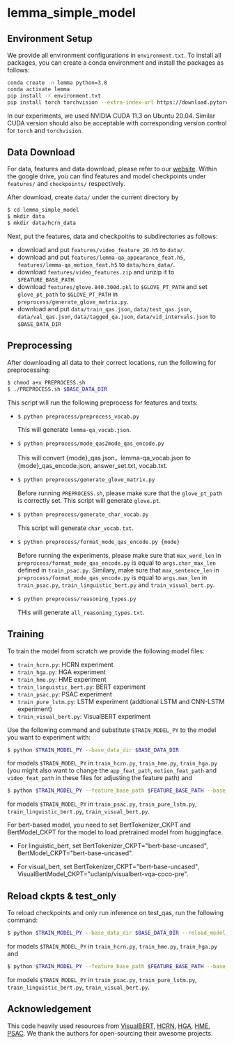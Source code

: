 # lemma_simple_model

## Environment Setup
We provide all environment configurations in ``environment.txt``. To install all packages, you can create a conda environment and install the packages as follows: 
```bash
conda create -n lemma python=3.8
conda activate lemma
pip install -r environment.txt
pip install torch torchvision --extra-index-url https://download.pytorch.org/whl/cu113 
```
In our experiments, we used NVIDIA CUDA 11.3 on Ubuntu 20.04. Similar CUDA version should also be acceptable with corresponding version control for ``torch`` and ``torchvision``.

## Data Download
For data, features and data download, please refer to our [website](https://sites.google.com/view/egotaskqa). Within the google drive, you can find features and model checkpoints under ``features/`` and ``checkpoints/`` respectively.

After download, create ``data/`` under the current directory by
```bash
$ cd lemma_simple_model
$ mkdir data
$ mkdir data/hcrn_data
```
Next, put the features, data and checkpoitns to subdirectories as follows:
+ download and put ``features/video_feature_20.h5`` to ``data/``.
+ download and put ``features/lemma-qa_appearance_feat.h5``, ``features/lemma-qa_motion_feat.h5`` to ``data/hcrn_data/``.
+ download ``features/video_features.zip`` and unzip it to ``$FEATURE_BASE_PATH``.
+ download ``features/glove.840.300d.pkl`` to ``$GLOVE_PT_PATH`` and set ``glove_pt_path`` to ``$GLOVE_PT_PATH`` in ``preprocess/generate_glove_matrix.py``.
+ download and put ``data/train_qas.json``, ``data/test_qas.json``, ``data/val_qas.json``, ``data/tagged_qa.json``, ``data/vid_intervals.json`` to ``$BASE_DATA_DIR``

## Preprocessing
After downloading all data to their correct locations, run the following for preprocessing:
```bash
$ chmod a+x PREPROCESS.sh
$ ./PREPROCESS.sh $BASE_DATA_DIR
```
This script will run the following preprocess for features and texts:
  - ```bash
    $ python preprocess/preprocess_vocab.py
    ```
    This will generate ``lemma-qa_vocab.json``.
  - ```bash
    $ python preprocess/mode_qas2mode_qas_encode.py
    ```
    This will convert {mode}_qas.json，lemma-qa_vocab.json to {mode}_qas_encode.json, answer_set.txt, vocab.txt.
  - ```bash
    $ python preprocess/generate_glove_matrix.py
    ```
    Before running ``PREPROCESS.sh``, please make sure that the ``glove_pt_path`` is correctly set. This script will generate ``glove.pt``.
  - ```bash
    $ python preprocess/generate_char_vocab.py
    ```
    This script will generate ``char_vocab.txt``.
    
  - ```bash
    $ python preprocess/format_mode_qas_encode.py {mode}
    ```
    Before running the experiments, please make sure that ``max_word_len`` in ``preprocess/format_mode_qas_encode.py`` is equal to ``args.char_max_len`` defined in ``train_psac.py``. Similary, make sure that ``max_sentence_len`` in ``preprocess/format_mode_qas_encode.py`` is equal to ``args.max_len`` in ``train_psac.py``, ``train_linguistic_bert.py`` and ``train_visual_bert.py``.
    
  - ```bash
    $ python preprocess/reasoning_types.py
    ```
    THis will generate ``all_reasoning_types.txt``.


## Training

To train the model from scratch we provide the following model files:
 - ``train_hcrn.py``: HCRN experiment
 - ``train_hga.py``: HGA experiment
 - ``train_hme.py``: HME experiment
 - ``train_linguistic_bert.py``: BERT experiment
 - ``train_psac.py``: PSAC experiment
 - ``train_pure_lstm.py``: LSTM experiment (addtional LSTM and CNN-LSTM experiment)
 - ``train_visual_bert.py``: VisualBERT experiment

Use the following command and substitute ``$TRAIN_MODEL_PY`` to the model you want to experiment with:
```bash
$ python $TRAIN_MODEL_PY --base_data_dir $BASE_DATA_DIR
```
for models ``$TRAIN_MODEL_PY`` in ``train_hcrn.py``, ``train_hme.py``, ``train_hga.py`` (you might also want to change the ``app_feat_path``, ``motion_feat_path`` and ``video_feat_path`` in these files for adjusting the feature path) and 

```bash
$ python $TRAIN_MODEL_PY --feature_base_path $FEATURE_BASE_PATH --base_data_dir $BASE_DATA_DIR
```
for models ``$TRAIN_MODEL_PY`` in ``train_psac.py``, ``train_pure_lstm.py``, ``train_linguistic_bert.py``, ``train_visual_bert.py``.


For bert-based model, you need to set BertTokenizer_CKPT and BertModel_CKPT for the model to load pretrained model from huggingface.
+ For linguistic_bert, set BertTokenizer_CKPT="bert-base-uncased", BertModel_CKPT="bert-base-uncased".

+ For visual_bert, set BertTokenizer_CKPT="bert-base-uncased", VisualBertModel_CKPT="uclanlp/visualbert-vqa-coco-pre".

## Reload ckpts & test_only
To reload checkpoints and only run inference on test_qas, run the following command:

```bash
$ python $TRAIN_MODEL_PY --base_data_dir $BASE_DATA_DIR --reload_model_path $RELOAD_MODEL_PATH --test_only 1
```
for models ``$TRAIN_MODEL_PY`` in ``train_hcrn.py``, ``train_hme.py``, ``train_hga.py`` and 

```bash
$ python $TRAIN_MODEL_PY --feature_base_path $FEATURE_BASE_PATH --base_data_dir $BASE_DATA_DIR --reload_model_path $RELOAD_MODEL_PATH --test_only 1
```
for models ``$TRAIN_MODEL_PY`` in ``train_psac.py``, ``train_pure_lstm.py``, ``train_linguistic_bert.py``, ``train_visual_bert.py``.


## Acknowledgement
This code heavily used resources from [VisualBERT](https://huggingface.co/docs/transformers/v4.19.2/en/model_doc/visual_bert#visualbert), [HCRN](https://github.com/thaolmk54/hcrn-videoqa), [HGA](https://github.com/Jumpin2/HGA), [HME](https://github.com/fanchenyou/HME-VideoQA), [PSAC](https://github.com/lixiangpengcs/PSAC). We thank the authors for open-sourcing their awesome projects.
